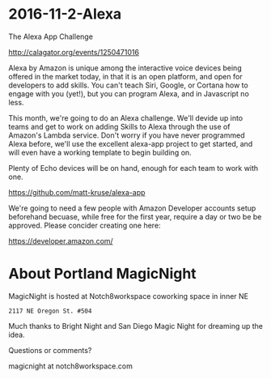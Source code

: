 # 2016-11-2-Alexa
The Alexa App Challenge

http://calagator.org/events/1250471016

Alexa by Amazon is unique among the interactive voice devices being offered in the market today, in that it is an open platform, and open for developers to add skills.  You can't teach Siri, Google, or Cortana how to engage with you (yet!), but you can program Alexa, and in Javascript no less.

This month, we're going to do an Alexa challenge.  We'll devide up into teams and get to work on adding Skills to Alexa through the use of Amazon's Lambda service.  Don't worry if you have never programmed Alexa before, we'll use the excellent alexa-app project to get started, and will even have a working template to begin building on.

Plenty of Echo devices will be on hand, enough for each team to work with one.

https://github.com/matt-kruse/alexa-app

We're going to need a few people with Amazon Developer accounts setup beforehand becuase, while free for the first year, require a day or two be be approved. Please concider creating one here:

https://developer.amazon.com/



About Portland MagicNight
===========================

MagicNight is hosted at Notch8workspace coworking space in inner NE

```
2117 NE Oregon St. #504
```

Much thanks to Bright Night and San Diego Magic Night for dreaming up the idea.

Questions or comments?

magicnight at notch8workspace.com
